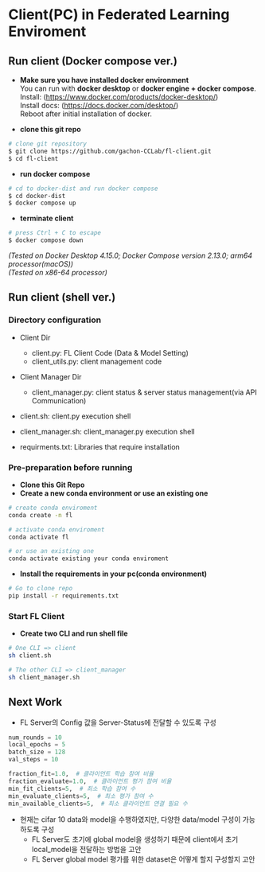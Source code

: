 # Client(PC) in Federated Learning Enviroment

## Run client (Docker compose ver.)
- **Make sure you have installed docker environment**  
You can run with **docker desktop** or **docker engine + docker compose**.  
Install: (https://www.docker.com/products/docker-desktop/)  
Install docs: (https://docs.docker.com/desktop/)  
Reboot after initial installation of docker.

- **clone this git repo**
```bash
# clone git repository
$ git clone https://github.com/gachon-CCLab/fl-client.git
$ cd fl-client
```

- **run docker compose**
```bash
# cd to docker-dist and run docker compose
$ cd docker-dist
$ docker compose up
```
- **terminate client**
```bash
# press Ctrl + C to escape
$ docker compose down
```   

*(Tested on Docker Desktop 4.15.0; Docker Compose version 2.13.0; arm64 processor(macOS))*   
*(Tested on x86-64 processor)*


## Run client (shell ver.)
### **Directory configuration**

- Client Dir
    - client.py: FL Client Code (Data & Model Setting)
    - client_utils.py: client management code

- Client Manager Dir
    - client_manager.py: client status & server status management(via API Communication)

- client.sh: client.py execution shell
- client_manager.sh: client_manager.py execution shell
- requirments.txt: Libraries that require installation

### **Pre-preparation before running**

- **Clone this Git Repo**
- **Create a new conda environment or use an existing one**

```bash
# create conda enviroment
conda create -n fl

# activate conda enviroment 
conda activate fl

# or use an existing one
conda activate existing your conda enviroment
```

- **Install the requirements in your pc(conda environment)**

```bash
# Go to clone repo
pip install -r requirements.txt
```

### Start FL Client

- **Create two CLI and run shell file**

```bash
# One CLI => client
sh client.sh

# The other CLI => client_manager
sh client_manager.sh

```

## Next Work

- FL Server의 Config 값을 Server-Status에 전달할 수 있도록 구성

```python
num_rounds = 10
local_epochs = 5
batch_size = 128
val_steps = 10
```

```python
fraction_fit=1.0,  # 클라이언트 학습 참여 비율
fraction_evaluate=1.0,  # 클라이언트 평가 참여 비율
min_fit_clients=5,  # 최소 학습 참여 수
min_evaluate_clients=5,  # 최소 평가 참여 수
min_available_clients=5,  # 최소 클라이언트 연결 필요 수
```

- 현재는 cifar 10 data와 model을 수행하였지만, 다양한 data/model 구성이 가능하도록 구성
    - FL Server도 초기에 global model을 생성하기 때문에 client에서 초기 local_model을 전달하는 방법을 고안
    - FL Server global model 평가를 위한 dataset은 어떻게 할지 구성할지 고안
